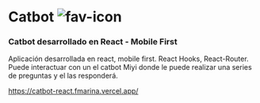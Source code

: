 # Catbot ![fav-icon](https://user-images.githubusercontent.com/22374792/88394257-81386780-cd95-11ea-8c8c-f9a13a090647.png)

### Catbot desarrollado en React - Mobile First

Aplicación desarrollada en react, mobile first. React Hooks, React-Router. 
Puede interactuar con un el catbot Miyi donde le puede realizar una series de preguntas y el las responderá.


https://catbot-react.fmarina.vercel.app/

